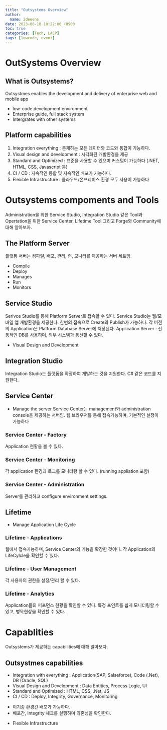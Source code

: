 ```yaml
---
title: "Outsystems Overview"
author:
  name: 2deeens
date: 2023-08-10 10:22:00 +0900
toc: true
categories: [Tech, LACP]
tags: [lowcode, event]
---
```


# OutSystems Overview

## What is Outsystems?
Outsystmes enables the development and delivery of enterprise web and mobile app

* low-code development environment
* Enterprise guide, full stack system
* Intergrates with other systems

## Platform capabilities
1) Integration everything : 존재하는 모든 데이터와 코드와 통합이 가능하다.
2) Visual design and development : 시각화된 개발환경을 제공
3) Standard and Optimized : 표준을 사용할 수 있으며 커스텀이 가능하다 (.NET, HTML, CSS, Javascript 등)
4) CI / CD : 지속적인 통합 및 지속적인 배포가 가능하다.
5) Flexible Infrastructure : 클라우드/온프레미스 환경 모두 사용이 가능하다


# Outsystems compoments and Tools
Administration을 위한 Service Studio, Integration Studio 같은 Tool과
Opertation을 위한 Service Center, Lifetime Tool
그리고 Forge와 Community에 대해 알아보자.

## The Platform Server
플랫폼 서버는 컴파일, 배포, 관리, 런, 모니터를 제공하는 서버 세트임.
* Compile
* Deploy
* Manages
* Run
* Monitors 

## Service Studio
Serivce Studio를 통해 Platform Server로 접속할 수 있다.
Service Studio는 웹/모바일 앱 개발환경을 제공한다.
한번의 접속으로 Create와 Publish가 가능하다.
각 버전의 Application은 Platform Database Server에 저장된다.
Application Server : 전통적인 DB를 사용하며, 외부 시스템과 통신할 수 있다. 
* Visual Design and Development

## Integration Studio
Integration Studio는 플랫폼을 확장하여 개발하는 것을 지원한다.
C# 같은 코드를 지원한다.

## Service Center
* Manage the server
Service Center는 management와 administration console을 제공하는 서버임.
웹 브라우저틀 통해 접속가능하며, 기본적인 설정이 가능하다

### Service Center - Factory
Application 현황을 볼 수 있다.

### Service Center - Monitoring
각 application 환경과 로그를 모니터랑 할 수 있다. (running appliation 포함)

### Service Center - Administration
Server를 관리하고 configure environment settings.


## Lifetime
* Manage Application Life Cycle

### Lifetime - Applications
웹에서 접속가능하며, Service Center의 기능을 확장한 것이다.
각 Application의 LifeCylcle을 확인할 수 있다.

### Lifetime - User Management
각 사용자의 권한을 설정/관리 할 수 있다.

### Lifetime - Analytics
Application들의 퍼포먼스 현황을 확인할 수 있다.
특정 포인트를 쉽게 모니터링할 수 있고, 병목현상을 확인할 수 있다.


# Capablities
Outsystems가 제공하는 capabilities에 대해 알아보자.

## Outsystmes capabilities
* Integration with everything : Application(SAP, Salseforce), Code (.Net), DB (Oracle, SQL)
* Visual Design and Development : Data Entities, Process Logic, UI
* Standard and Optimized : HTML, CSS, .Net, JS
* CI / CD : Deploy, Integrity, Governance, Monitoring
 - 이기종 환경간 배포가 가능하다.
 - 배포간, Integrity 체크를 실행하며 의존성을 확인한다.
* Flexible Infrastructure